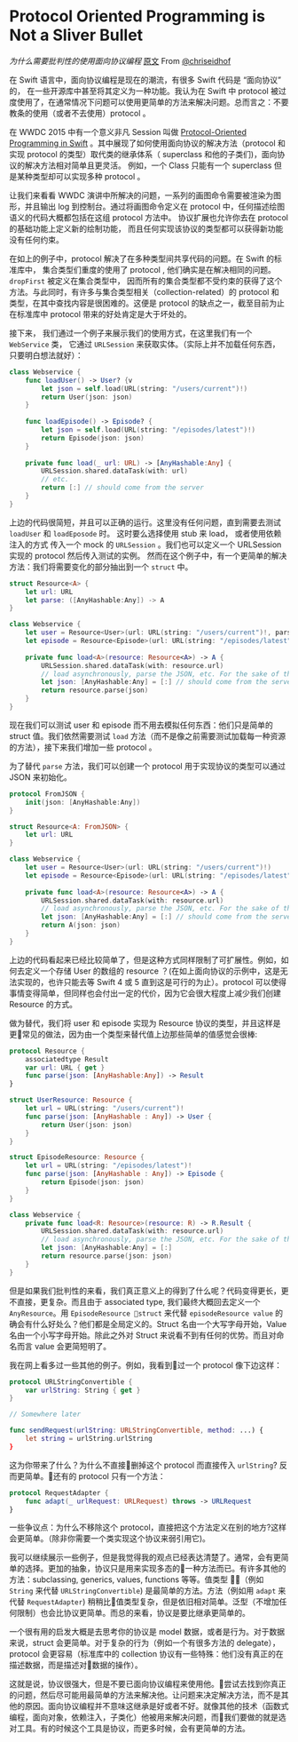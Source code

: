 # Protocol Oriented Programming is Not a Sliver Bullet 
*为什么需要批判性的使用面向协议编程*
[原文](http://chris.eidhof.nl/post/protocol-oriented-programming/)  From [@chriseidhof](http://www.twitter.com/chriseidhof/)

在 Swift 语言中，面向协议编程是现在的潮流，有很多 Swift 代码是 “面向协议” 的， 在一些开源库中甚至将其定义为一种功能。我认为在 Swift 中 protocol 被过度使用了，在通常情况下问题可以使用更简单的方法来解决问题。总而言之：不要教条的使用（或者不去使用）protocol 。

在 WWDC 2015 中有一个意义非凡 Session 叫做 [Protocol-Oriented Programming in Swift](https://developer.apple.com/videos/play/wwdc2015/408/) 。其中展现了如何使用面向协议的解决方法（protocol 和实现 protocol 的类型）取代类的继承体系（ superclass 和他的子类们)，面向协议的解决方法相对简单且更灵活。 例如，一个 Class 只能有一个 superclass 但是某种类型却可以实现多种 protocol 。

让我们来看看 WWDC  演讲中所解决的问题，一系列的画图命令需要被渲染为图形，并且输出 log 到控制台。通过将画图命令定义在 protocol 中，任何描述绘图语义的代码大概都包括在这组 protocol 方法中。 协议扩展也允许你去在 protocol 的基础功能上定义新的绘制功能， 而且任何实现该协议的类型都可以获得新功能没有任何约束。

在如上的例子中，protocol 解决了在多种类型间共享代码的问题。在 Swift 的标准库中， 集合类型们重度的使用了 protocol ,  他们确实是在解决相同的问题。`dropFirst`  被定义在集合类型中， 因而所有的集合类型都不受约束的获得了这个方法。与此同时，有许多与集合类型相关（collection-related）的 protocol 和 类型，在其中查找内容是很困难的。这便是 protocol 的缺点之一，截至目前为止在标准库中 protocol  带来的好处肯定是大于坏处的。

接下来， 我们通过一个例子来展示我们的使用方式，在这里我们有一个 `WebService`  类， 它通过 `URLSession`  来获取实体。（实际上并不加载任何东西， 只要明白想法就好）：

``` swift
class Webservice {
    func loadUser() -> User? {v
        let json = self.load(URL(string: "/users/current")!)
        return User(json: json)
    }
    
    func loadEpisode() -> Episode? {
        let json = self.load(URL(string: "/episodes/latest")!)
        return Episode(json: json)
    }
    
    private func load(_ url: URL) -> [AnyHashable:Any] {
        URLSession.shared.dataTask(with: url)
        // etc.
        return [:] // should come from the server
    }
}
```

上边的代码很简短，并且可以正确的运行。这里没有任何问题，直到需要去测试 `loadUser`  和 `loadEposode` 时。 这时要么选择使用 stub 来 load， 或者使用依赖注入的方式 传入一个 mock 的 `URLSession`  。我们也可以定义一个  URLSession 实现的 protocol  然后传入测试的实例。 然而在这个例子中，有一个更简单的解决方法：我们将需要变化的部分抽出到一个  `struct`  中。

``` swift
struct Resource<A> {
    let url: URL
    let parse: ([AnyHashable:Any]) -> A
}

class Webservice {
    let user = Resource<User>(url: URL(string: "/users/current")!, parse: User.init)
    let episode = Resource<Episode>(url: URL(string: "/episodes/latest")!, parse: Episode.init)
    
    private func load<A>(resource: Resource<A>) -> A {
        URLSession.shared.dataTask(with: resource.url)
        // load asynchronously, parse the JSON, etc. For the sake of the example, we directly return an empty result.
        let json: [AnyHashable:Any] = [:] // should come from the server
        return resource.parse(json)
    }
}
```

现在我们可以测试  user 和 episode 而不用去模拟任何东西：他们只是简单的 struct 值。我们依然需要测试 `load` 方法（而不是像之前需要测试加载每一种资源的方法），接下来我们增加一些 protocol 。

为了替代 `parse` 方法，我们可以创建一个 protocol 用于实现协议的类型可以通过 JSON 来初始化。

``` swift
protocol FromJSON {
    init(json: [AnyHashable:Any])
}

struct Resource<A: FromJSON> {
    let url: URL
}

class Webservice {
    let user = Resource<User>(url: URL(string: "/users/current")!)
    let episode = Resource<Episode>(url: URL(string: "/episodes/latest")!)
    
    private func load<A>(resource: Resource<A>) -> A {
        URLSession.shared.dataTask(with: resource.url)
        // load asynchronously, parse the JSON, etc. For the sake of the example, we directly return an empty result.
        let json: [AnyHashable:Any] = [:] // should come from the server
        return A(json: json)
    }
}
```

上边的代码看起来已经比较简单了，但是这种方式同样限制了可扩展性。例如，如何去定义一个存储 User 的数组的 resource ？(在如上面向协议的示例中，这是无法实现的，也许只能去等 Swift 4 或 5 直到这是可行的为止）。protocol 可以使得事情变得简单，但同样也会付出一定的代价，因为它会很大程度上减少我们创建 Resource 的方式。

做为替代，我们将 user 和 episode 实现为 Resource 协议的类型，并且这样是更常见的做法，因为由一个类型来替代值上边那些简单的值感觉会很棒:

``` swift
protocol Resource {
    associatedtype Result
    var url: URL { get }
    func parse(json: [AnyHashable:Any]) -> Result
}

struct UserResource: Resource {
    let url = URL(string: "/users/current")!
    func parse(json: [AnyHashable : Any]) -> User {
        return User(json: json)
    }
}

struct EpisodeResource: Resource {
    let url = URL(string: "/episodes/latest")!
    func parse(json: [AnyHashable : Any]) -> Episode {
        return Episode(json: json)
    }
}

class Webservice {
    private func load<R: Resource>(resource: R) -> R.Result {
        URLSession.shared.dataTask(with: resource.url)
        // load asynchronously, parse the JSON, etc. For the sake of the example, we directly return an empty result.
        let json: [AnyHashable:Any] = [:]
        return resource.parse(json: json)
    }
}
```
但是如果我们批判性的来看，我们真正意义上的得到了什么呢？代码变得更长，更不直接，更复杂。而且由于 associated type, 我们最终大概回去定义一个 `AnyResource`。用 `EpisodeResource struct` 来代替 `episodeResource value` 的确会有什么好处么？他们都是全局定义的。Struct 名由一个大写字母开始，Value 名由一个小写字母开始。除此之外对 Struct 来说看不到有任何的优势。而且对命名而言 value 会更简短明了。

我在网上看多过一些其他的例子。例如，我看到过一个 protocol 像下边这样：
```swift
protocol URLStringConvertible {
    var urlString: String { get }
}

// Somewhere later

func sendRequest(urlString: URLStringConvertible, method: ...) {
    let string = urlString.urlString
}
```

这为你带来了什么？为什么不直接删掉这个 protocol 而直接传入 `urlString`? 反而更简单。还有的 protocol 只有一个方法：

```swift
protocol RequestAdapter {
    func adapt(_ urlRequest: URLRequest) throws -> URLRequest
}
```

一些争议点：为什么不移除这个 protocol，直接把这个方法定义在别的地方?这样会更简单。（除非你需要一个类实现这个协议来弱引用它)。

我可以继续展示一些例子，但是我觉得我的观点已经表达清楚了。通常，会有更简单的选择。更加的抽象，协议只是用来实现多态的一种方法而已。有许多其他的方法：subclassing, generics, values, functions 等等。值类型 （例如 `String` 来代替 `URLStringConvertible`) 是最简单的方法。方法（例如用 `adapt` 来代替 `RequestAdapter`) 稍稍比值类型复杂，但是依旧相对简单。泛型（不增加任何限制）也会比协议更简单。而总的来看，协议是要比继承更简单的。

一个很有用的启发大概是去思考你的协议是 model 数据，或者是行为。对于数据来说，struct 会更简单。对于复杂的行为（例如一个有很多方法的 delegate），protocol 会更容易（标准库中的 collection 协议有一些特殊：他们没有真正的在描述数据，而是描述对数据的操作）。

这就是说，协议很强大，但是不要已面向协议编程来使用他。尝试去找到你真正的问题，然后尽可能用最简单的方法来解决他。让问题来决定解决方法，而不是其他的原因。面向协议编程并不意味这继承是好或者不好。就像其他的技术（函数式编程，面向对象，依赖注入，子类化）他被用来解决问题，而我们要做的就是选对工具。有的时候这个工具是协议，而更多时候，会有更简单的方法。